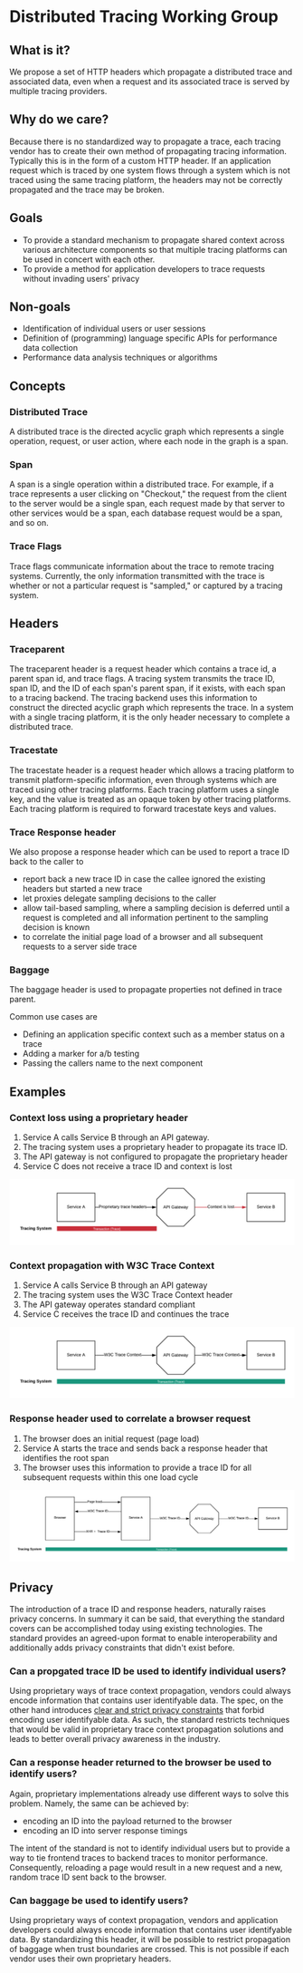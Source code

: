 # Distributed Tracing Working Group

## What is it?

We propose a set of HTTP headers which propagate a distributed trace and associated data, even when a request and its associated trace is served by multiple tracing providers.

## Why do we care?

Because there is no standardized way to propagate a trace, each tracing vendor has to create their own method of propagating tracing information. Typically this is in the form of a custom HTTP header. If an application request which is traced by one system flows through a system which is not traced using the same tracing platform, the headers may not be correctly propagated and the trace may be broken.

## Goals

- To provide a standard mechanism to propagate shared context across various architecture components so that multiple tracing platforms can be used in concert with each other.
- To provide a method for application developers to trace requests without invading users' privacy

## Non-goals
- Identification of individual users or user sessions
- Definition of (programming) language specific APIs for performance data collection
- Performance data analysis techniques or algorithms

## Concepts

### Distributed Trace
A distributed trace is the directed acyclic graph which represents a single operation, request, or user action, where each node in the graph is a span.

### Span
A span is a single operation within a distributed trace. For example, if a trace represents a user clicking on "Checkout," the request from the client to the server would be a single span, each request made by that server to other services would be a span, each database request would be a span, and so on.

### Trace Flags
Trace flags communicate information about the trace to remote tracing systems. Currently, the only information transmitted with the trace is whether or not a particular request is "sampled," or captured by a tracing system.

## Headers

### Traceparent

The traceparent header is a request header which contains a trace id, a parent span id, and trace flags. A tracing system transmits the trace ID, span ID, and the ID of each span's parent span, if it exists, with each span to a tracing backend. The tracing backend uses this information to construct the directed acyclic graph which represents the trace. In a system with a single tracing platform, it is the only header necessary to complete a distributed trace.

### Tracestate

The tracestate header is a request header which allows a tracing platform to transmit platform-specific information, even through systems which are traced using other tracing platforms. Each tracing platform uses a single key, and the value is treated as an opaque token by other tracing platforms. Each tracing platform is required to forward tracestate keys and values.

### Trace Response header

We also propose a response header which can be used to report a trace ID back to the caller to
- report back a new trace ID in case the callee ignored the existing headers but started a new trace
- let proxies delegate sampling decisions to the caller
- allow tail-based sampling, where a sampling decision is deferred until a request is completed and all information pertinent to the sampling decision is known
- to correlate the initial page load of a browser and all subsequent requests to a server side trace

### Baggage

The baggage header is used to propagate properties not defined in trace parent.

Common use cases are

* Defining an application specific context such as a member status on a trace
* Adding a marker for a/b testing
* Passing the callers name to the next component


## Examples

### Context loss using a proprietary header

1. Service A calls Service B through an API gateway.
2. The tracing system uses a proprietary header to propagate its trace ID.
3. The API gateway is not configured to propagate the proprietary header
4. Service C does not receive a trace ID and context is lost

![Context loss due to a middleware](./assets/explainer_context_loss.png "Context loss due to a middleware")

### Context propagation with W3C Trace Context
1. Service A calls Service B through an API gateway
2. The tracing system uses the W3C Trace Context header
3. The API gateway operates standard compliant
4. Service C receives the trace ID and continues the trace

![Context propagation through a standard compliant middleware](./assets/explainer_context_preserved.png "Context propagation through a standard compliant middleware")

### Response header used to correlate a browser request
1. The browser does an initial request (page load)
2. Service A starts the trace and sends back a response header that identifies the root span
3. The browser uses this information to provide a trace ID for all subsequent requests within this one load cycle

![Context propagation for browsers via response header](./assets/explainer_browser_responseheader.png "Context propagation for browsers via response header")

## Privacy
The introduction of a trace ID and response headers, naturally raises privacy concerns.
In summary it can be said, that everything the standard covers can be accomplished today
using existing technologies.
The standard provides an agreed-upon format to enable interoperability and additionally
adds privacy constraints that didn't exist before.

### Can a propgated trace ID be used to identify individual users?
Using proprietary ways of trace context propagation, vendors could always encode
information that contains user identifyable data.
The spec, on the other hand introduces [clear and strict privacy constraints](https://www.w3.org/TR/trace-context/#privacy-of-traceparent-field) that
forbid encoding user identifyable data.
As such, the standard restricts techniques that would be valid in proprietary trace context propagation solutions and leads to better overall privacy awareness in the industry.

### Can a response header returned to the browser be used to identify users?
Again, proprietary implementations already use different ways to solve this problem.
Namely, the same can be achieved by:
- encoding an ID into the payload returned to the browser
- encoding an ID into server response timings

The intent of the standard is not to identify individual users but to provide a way
to tie frontend traces to backend traces to monitor performance.
Consequently, reloading a page would result in a new request and a new, random trace
ID sent back to the browser.

### Can baggage be used to identify users?
Using proprietary ways of context propagation, vendors and application developers could always encode information that contains user identifyable data.
By standardizing this header, it will be possible to restrict propagation of baggage
when trust boundaries are crossed. This is not possible if each vendor uses their own proprietary headers.

